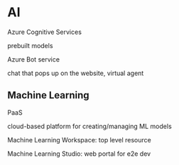 # AI

Azure Cognitive Services

prebuilt models

Azure Bot service

chat that pops up on the website, virtual agent

## Machine Learning

PaaS

cloud-based platform for creating/managing ML models

Machine Learning Workspace: top level resource

Machine Learning Studio: web portal for e2e dev

